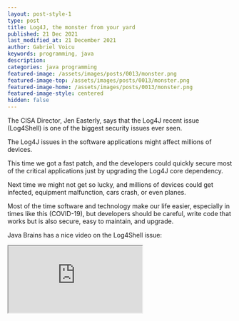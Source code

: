 ```yaml
---
layout: post-style-1
type: post
title: Log4J, the monster from your yard
published: 21 Dec 2021
last_modified_at: 21 December 2021
author: Gabriel Voicu
keywords: programming, java
description: 
categories: java programming
featured-image: /assets/images/posts/0013/monster.png
featured-image-top: /assets/images/posts/0013/monster.png
featured-image-home: /assets/images/posts/0013/monster.png
featured-image-style: centered 
hidden: false
---
```


The CISA Director, Jen Easterly, says that the Log4J recent issue (Log4Shell) is one of the biggest security issues ever seen.

The Log4J issues in the software applications might affect millions of devices.

This time we got a fast patch, and the developers could quickly secure most of the critical applications just by upgrading the Log4J core dependency.

Next time we might not get so lucky, and millions of devices could get infected, equipment malfunction, cars crash, or even planes.

Most of the time software and technology make our life easier, especially in times like this (COVID-19), but developers should be careful, write code that works but is also secure, easy to maintain, and upgrade.

Java Brains has a nice video on the Log4Shell issue: 

 <div class="ratio ratio-16x9 mb-3">
    <iframe src="https://www.youtube.com/embed/uyq8yxWO1ls" title="YouTube video" allow="accelerometer; autoplay; clipboard-write; encrypted-media; gyroscope; picture-in-picture" allowfullscreen></iframe>
</div>